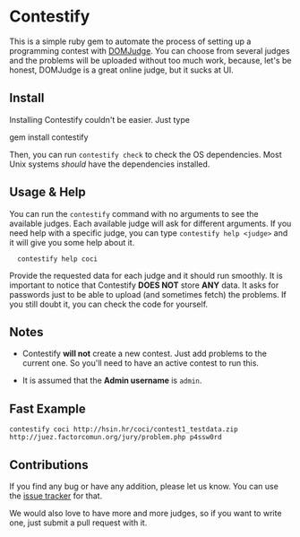 Contestify
=====

This is a simple ruby gem to automate the process of setting up a programming contest with [DOMJudge](http://domjudge.sourceforge.net/). You can choose from several judges and the problems will be uploaded without too much work, because, let's be honest, DOMJudge is a great online judge, but it sucks at UI.

Install
---

Installing Contestify couldn't be easier. Just type

  gem install contestify

Then, you can run `contestify check` to check the OS dependencies. Most Unix systems _should_ have the dependencies installed.

Usage & Help
---

You can run the `contestify` command with no arguments to see the available judges. Each available judge will ask for different arguments. If you need help with a specific judge, you can type `contestify help <judge>` and it will give you some help about it.

```
  contestify help coci
```

Provide the requested data for each judge and it should run smoothly. It is important to notice that Contestify **DOES NOT** store **ANY** data. It asks for passwords just to be able to upload (and sometimes fetch) the problems. If you still doubt it, you can check the code for yourself.


Notes
---

* Contestify **will not** create a new contest. Just add problems to the current one. So you'll need to have an active contest to run this.

* It is assumed that the **Admin username** is `admin`.

Fast Example
----

```
contestify coci http://hsin.hr/coci/contest1_testdata.zip http://juez.factorcomun.org/jury/problem.php p4ssw0rd
```

Contributions
---

If you find any bug or have any addition, please let us know. You can use the [issue tracker](https://github.com/nhocki/contestify/issues) for that.

We would also love to have more and more judges, so if you want to write one, just submit a pull request with it.
